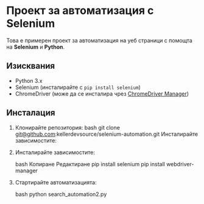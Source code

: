 # Проект за автоматизация с Selenium

Това е примерен проект за автоматизация на уеб страници с помощта на **Selenium** и **Python**.

## Изисквания

- Python 3.x
- Selenium (инсталирайте с `pip install selenium`)
- ChromeDriver (може да се инсталира чрез [ChromeDriver Manager](https://pypi.org/project/webdriver-manager/))

## Инсталация

1. Клонирайте репозитория:
   bash
   git clone git@github.com:kellerdevsource/selenium-automation.git
Инсталирайте зависимостите:

2. Инсталирайте зависимостите:

   bash
   Копиране
   Редактиране
   pip install selenium
   pip install webdriver-manager

3. Стартирайте автоматизацията:

   bash
   python search_automation2.py